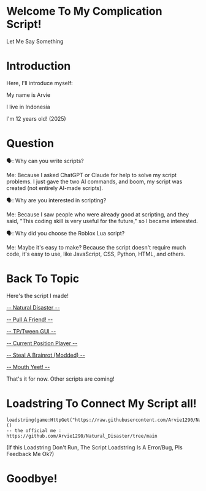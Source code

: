 # Welcome To My Complication Script!
Let Me Say Something

# Introduction
Here, I'll introduce myself:

My name is Arvie

I live in Indonesia

I'm 12 years old! (2025)

# Question
🗣️: Why can you write scripts?

Me: Because I asked ChatGPT or Claude for help to solve my script problems. I just gave the two AI commands, and boom, my script was created (not entirely AI-made scripts).


🗣️: Why are you interested in scripting?

Me: Because I saw people who were already good at scripting, and they said, "This coding skill is very useful for the future," so I became interested.


🗣️: Why did you choose the Roblox Lua script?

Me: Maybe it's easy to make? Because the script doesn't require much code, it's easy to use, like JavaScript, CSS, Python, HTML, and others.

# Back To Topic
Here's the script I made!

[-- Natural Disaster --](https://github.com/Arvie1290/Natural_Disaster/tree/Natural-Disaster)

[-- Pull A Friend! --](https://github.com/Arvie1290/Natural_Disaster/tree/Pull-A-Friend!)

[-- TP/Tween GUI --](https://github.com/Arvie1290/Natural_Disaster/tree/TP_Tween_Gui)

[-- Current Position Player --](https://github.com/Arvie1290/Natural_Disaster/tree/Currently-Position-Player)

[-- Steal A Brainrot (Modded) --](https://github.com/Arvie1290/Natural_Disaster/tree/Steal-A-Brainrot-Modded-Only)

[-- Mouth Yeet! --](https://github.com/Arvie1290/Natural_Disaster/blob/Mouth-YEET!/README.md)

That's it for now. Other scripts are coming!

# Loadstring To Connect My Script all!

```
loadstring(game:HttpGet("https://raw.githubusercontent.com/Arvie1290/Natural_Disaster/main/MyScript.lua"))()
-- the official me : https://github.com/Arvie1290/Natural_Disaster/tree/main
```
(If this Loadstring Don't Run, The Script Loadstring Is A Error/Bug, Pls Feedback Me Ok?)

# Goodbye!
